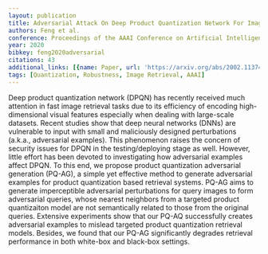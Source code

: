 ```yaml
---
layout: publication
title: Adversarial Attack On Deep Product Quantization Network For Image Retrieval
authors: Feng et al.
conference: Proceedings of the AAAI Conference on Artificial Intelligence
year: 2020
bibkey: feng2020adversarial
citations: 43
additional_links: [{name: Paper, url: 'https://arxiv.org/abs/2002.11374'}]
tags: [Quantization, Robustness, Image Retrieval, AAAI]
---
```

Deep product quantization network (DPQN) has recently received much attention
in fast image retrieval tasks due to its efficiency of encoding
high-dimensional visual features especially when dealing with large-scale
datasets. Recent studies show that deep neural networks (DNNs) are vulnerable
to input with small and maliciously designed perturbations (a.k.a., adversarial
examples). This phenomenon raises the concern of security issues for DPQN in
the testing/deploying stage as well. However, little effort has been devoted to
investigating how adversarial examples affect DPQN. To this end, we propose
product quantization adversarial generation (PQ-AG), a simple yet effective
method to generate adversarial examples for product quantization based
retrieval systems. PQ-AG aims to generate imperceptible adversarial
perturbations for query images to form adversarial queries, whose nearest
neighbors from a targeted product quantizaiton model are not semantically
related to those from the original queries. Extensive experiments show that our
PQ-AQ successfully creates adversarial examples to mislead targeted product
quantization retrieval models. Besides, we found that our PQ-AG significantly
degrades retrieval performance in both white-box and black-box settings.